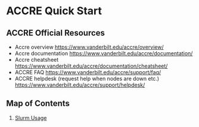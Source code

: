 # ACCRE Quick Start

## ACCRE Official Resources
- Accre overview  https://www.vanderbilt.edu/accre/overview/
- Accre documentation  https://www.vanderbilt.edu/accre/documentation/
- Accre cheatsheet https://www.vanderbilt.edu/accre/documentation/cheatsheet/
- ACCRE FAQ https://www.vanderbilt.edu/accre/support/faq/
- ACCRE helpdesk (request help when nodes are down etc.) https://www.vanderbilt.edu/accre/support/helpdesk/

## Map of Contents
1. [Slurm Usage](Slurm%20Usage.md)

